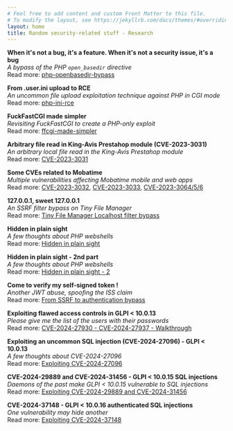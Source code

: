 ```yaml
---
# Feel free to add content and custom Front Matter to this file.
# To modify the layout, see https://jekyllrb.com/docs/themes/#overriding-theme-defaults
layout: home
title: Random security-related stuff - Research
---
```


**When it's not a bug, it's a feature. When it's not a security issue, it's a bug**\
_A bypass of the PHP `open_basedir` directive_\
Read more: [php-openbasedir-bypass](/stuff/2023/01/30/php-bug.html)

**From .user.ini upload to RCE**\
_An uncommon file upload exploitation technique against PHP in CGI mode_\
Read more: [php-ini-rce](/stuff/2023/02/01/php-ini.html)

**FuckFastCGI made simpler**\
_Revisiting FuckFastCGI to create a PHP-only exploit_\
Read more: [ffcgi-made-simpler](/stuff/2023/02/05/php-ffcgi.html)

**Arbitrary file read in King-Avis Prestahop module (CVE-2023-3031)**\
_An arbitrary local file read in the King-Avis Prestahop module_\
Read more: [CVE-2023-3031](/stuff/2023/06/01/cve-2023-3031.html)

**Some CVEs related to Mobatime**\
_Multiple vulnerabilities affecting Mobatime mobile and web apps_\
Read more: [CVE-2023-3032](/stuff/2023/06/01/cve-2023-3032.html), [CVE-2023-3033](/stuff/2023/06/01/cve-2023-3033.html), [CVE-2023-3064/5/6](/stuff/2023/06/02/cve-2023-3064_65_66.html)

**127.0.0.1, sweet 127.0.0.1**\
_An SSRF filter bypass on Tiny File Manager_\
Read more: [Tiny File Manager Localhost filter bypass](/stuff/2023/09/27/tfm_localhost_bypass.html)

**Hidden in plain sight**\
_A few thoughts about PHP webshells_\
Read more: [Hidden in plain sight](/stuff/2023/10/31/hidden-in-plain-sight.html)

**Hidden in plain sight - 2nd part**\
_A few thoughts about PHP webshells_\
Read more: [Hidden in plain sight - 2 ](/stuff/2023/11/05/hidden-in-plain-sight-2.html)

**Come to verify my self-signed token !**\
_Another JWT abuse, spoofing the ISS claim_\
Read more: [From SSRF to authentication bypass](/stuff/2023/12/28/jwt_iss.html)

**Exploiting flawed access controls in GLPI < 10.0.13**\
_Please give me the list of the users with their passwords_\
Read more: [CVE-2024-27930 - CVE-2024-27937 - Walkthrough](/stuff/2024/02/29/glpi-pwned.html)

**Exploiting an uncommon SQL injection (CVE-2024-27096) - GLPI < 10.0.13**\
_A few thoughts about CVE-2024-27096_\
Read more: [Exploiting CVE-2024-27096](/stuff/2024/03/24/exploit-CVE-2024-27096.html)

**CVE-2024-29889 and CVE-2024-31456 - GLPI < 10.0.15 SQL injections**\
_Daemons of the past make GLPI < 10.0.15 vulnerable to SQL injections_\
Read more: [Exploiting CVE-2024-29889 and CVE-2024-31456](/stuff/2024/05/09/exploit-CVE-2024-29889-31456.html)

**CVE-2024-37148 - GLPI < 10.0.16 authenticated SQL injections**\
_One vulnerability may hide another_\
Read more: [Exploiting CVE-2024-37148](/stuff/2024/06/07/exploit-CVE-2024-37148.html)